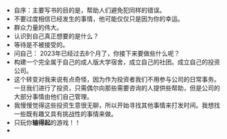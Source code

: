 - 自序：主要写书的目的是，帮助人们避免犯同样的错误。
- 不要过度相信已经发生的事情，他可能仅仅只是因为你的幸运。
- 群众力量的伟大。
- 认识到自己真正想要的是什么？
- 等待是不被接受的。
- 问自己： 2023年已经过去8个月了，你接下来要做些什么呢？
- 构建一个完全属于自己的成人版大学宿舍，成立自己的社团。成立自己的投资公司。
- 这个转变对我来说有点奇怪，因为作为投资者我们不用参与公司的日常事务。一旦我们进行了投资，只需偶尔向那些需要咨询的人提供些帮助，但是公司的大部分事情由他们自己管理。
- 我慢慢觉得这些投资生意很无聊，所以开始寻找其他事情来打发时间。我想找一些既有趣又具有挑战性的事情来做。
- 只玩你**输得起**的游戏！！
- 